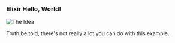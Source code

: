 ### Elixir Hello, World!

![The Idea](assets/idea.jpeg)


Truth be told, there's not really a lot you can do with this example.